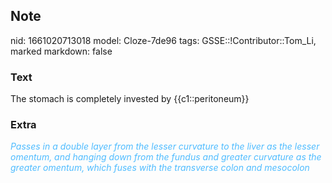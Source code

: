 ## Note
nid: 1661020713018
model: Cloze-7de96
tags: GSSE::!Contributor::Tom_Li, marked
markdown: false

### Text
<div>
  The stomach is completely invested by {{c1::peritoneum}}
</div>

### Extra
<div>
  <i><font color="#4FBCFF">Passes in a double layer from the lesser
  curvature to the liver as the lesser omentum, and hanging down
  from the fundus and greater curvature as the greater omentum,
  which fuses with the transverse colon and mesocolon</font></i>
</div>
